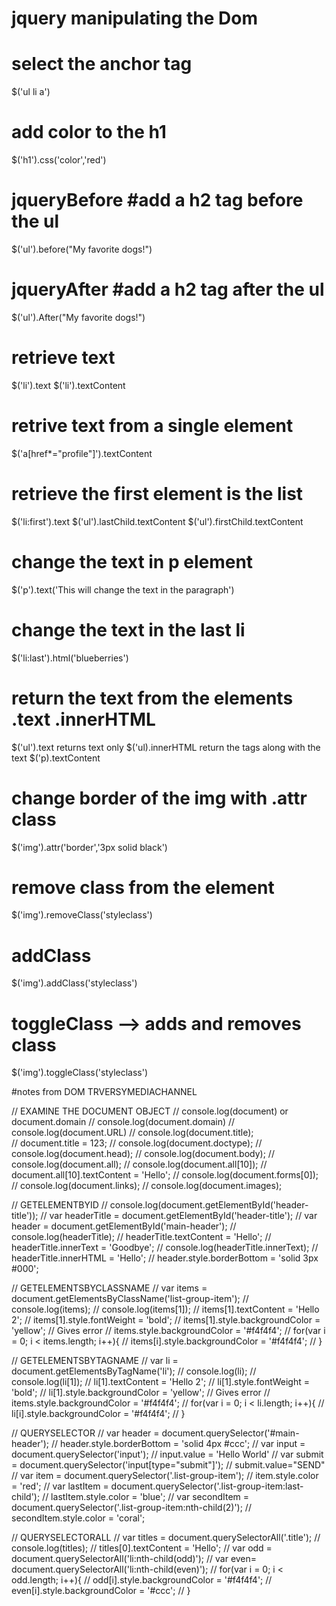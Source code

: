# jquery manipulating the Dom

# select the anchor tag

\$('ul li a')

# add color to the h1

\$('h1').css('color','red')

# jqueryBefore #add a h2 tag before the ul

\$('ul').before("My favorite dogs!")

# jqueryAfter #add a h2 tag after the ul

\$('ul').After("My favorite dogs!")

# retrieve text

\$('li').text
\$('li').textContent

# retrive text from a single element

\$('a[href*="profile"]').textContent

# retrieve the first element is the list

\$('li:first').text
\$('ul').lastChild.textContent
\$('ul').firstChild.textContent

# change the text in p element

\$('p').text('This will change the text in the paragraph')

# change the text in the last li

\$('li:last').html('blueberries')

# return the text from the elements .text .innerHTML

$('ul').text returns text only 
$('ul).innerHTML return the tags along with the text
\$('p).textContent

# change border of the img with .attr class

\$('img').attr('border','3px solid black')

# remove class from the element

\$('img').removeClass('styleclass')

# addClass

\$('img').addClass('styleclass')

# toggleClass --> adds and removes class

\$('img').toggleClass('styleclass')

#notes from DOM TRVERSYMEDIACHANNEL

// EXAMINE THE DOCUMENT OBJECT
// console.log(document) or document.domain
// console.log(document.domain)
// console.log(document.URL)
// console.log(document.title);  
// document.title = 123;
// console.log(document.doctype);
// console.log(document.head);
// console.log(document.body);
// console.log(document.all);
// console.log(document.all[10]);
// document.all[10].textContent = 'Hello';
// console.log(document.forms[0]);
// console.log(document.links);
// console.log(document.images);

// GETELEMENTBYID
// console.log(document.getElementById('header-title'));
// var headerTitle = document.getElementById('header-title');
// var header = document.getElementById('main-header');
// console.log(headerTitle);
// headerTitle.textContent = 'Hello';
// headerTitle.innerText = 'Goodbye';
// console.log(headerTitle.innerText);
// headerTitle.innerHTML = 'Hello';
// header.style.borderBottom = 'solid 3px #000';

// GETELEMENTSBYCLASSNAME
// var items = document.getElementsByClassName('list-group-item');
// console.log(items);
// console.log(items[1]);
// items[1].textContent = 'Hello 2';
// items[1].style.fontWeight = 'bold';
// items[1].style.backgroundColor = 'yellow';
// Gives error
// items.style.backgroundColor = '#f4f4f4';
// for(var i = 0; i < items.length; i++){ // items[i].style.backgroundColor = '#f4f4f4'; // }

// GETELEMENTSBYTAGNAME
// var li = document.getElementsByTagName('li');
// console.log(li);
// console.log(li[1]);
// li[1].textContent = 'Hello 2';
// li[1].style.fontWeight = 'bold';
// li[1].style.backgroundColor = 'yellow';
// Gives error
// items.style.backgroundColor = '#f4f4f4';
// for(var i = 0; i < li.length; i++){
// li[i].style.backgroundColor = '#f4f4f4'; // }

// QUERYSELECTOR
// var header = document.querySelector('#main-header');
// header.style.borderBottom = 'solid 4px #ccc';
// var input = document.querySelector('input');
// input.value = 'Hello World'
// var submit = document.querySelector('input[type="submit"]');
// submit.value="SEND"
// var item = document.querySelector('.list-group-item');
// item.style.color = 'red';
// var lastItem = document.querySelector('.list-group-item:last-child');
// lastItem.style.color = 'blue';
// var secondItem = document.querySelector('.list-group-item:nth-child(2)');
// secondItem.style.color = 'coral';

// QUERYSELECTORALL
// var titles = document.querySelectorAll('.title');
// console.log(titles);
// titles[0].textContent = 'Hello';
// var odd = document.querySelectorAll('li:nth-child(odd)');
// var even= document.querySelectorAll('li:nth-child(even)');
// for(var i = 0; i < odd.length; i++){
// odd[i].style.backgroundColor = '#f4f4f4';
// even[i].style.backgroundColor = '#ccc';
// }
